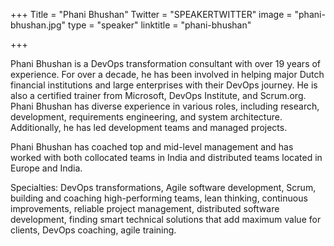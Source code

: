 +++
Title = "Phani Bhushan"
Twitter = "SPEAKERTWITTER"
image = "phani-bhushan.jpg"
type = "speaker"
linktitle = "phani-bhushan"

+++

Phani Bhushan is a DevOps transformation consultant with over 19 years of experience. For over a decade, he has been involved in helping major Dutch financial institutions and large enterprises with their DevOps journey. He is also a certified trainer from Microsoft, DevOps Institute, and Scrum.org. Phani Bhushan has diverse experience in various roles, including research, development, requirements engineering, and system architecture. Additionally, he has led development teams and managed projects.

Phani Bhushan has coached top and mid-level management and has worked with both collocated teams in India and distributed teams located in Europe and India.

Specialties: DevOps transformations, Agile software development, Scrum, building and coaching high-performing teams, lean thinking, continuous improvements, reliable project management, distributed software development, finding smart technical solutions that add maximum value for clients, DevOps coaching, agile training.
